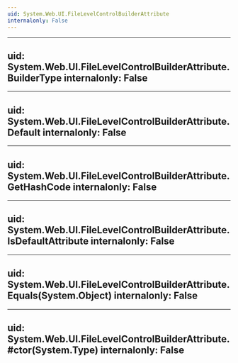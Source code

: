 ```yaml
---
uid: System.Web.UI.FileLevelControlBuilderAttribute
internalonly: False
---
```


---
uid: System.Web.UI.FileLevelControlBuilderAttribute.BuilderType
internalonly: False
---

---
uid: System.Web.UI.FileLevelControlBuilderAttribute.Default
internalonly: False
---

---
uid: System.Web.UI.FileLevelControlBuilderAttribute.GetHashCode
internalonly: False
---

---
uid: System.Web.UI.FileLevelControlBuilderAttribute.IsDefaultAttribute
internalonly: False
---

---
uid: System.Web.UI.FileLevelControlBuilderAttribute.Equals(System.Object)
internalonly: False
---

---
uid: System.Web.UI.FileLevelControlBuilderAttribute.#ctor(System.Type)
internalonly: False
---

